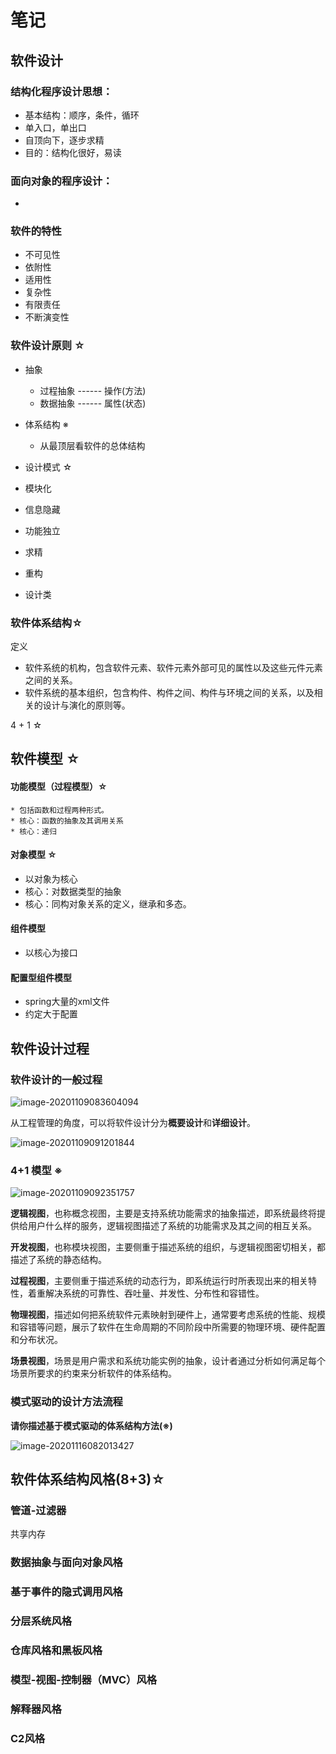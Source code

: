 # 笔记



## **软件设计**

### 结构化程序设计思想：

*   基本结构：顺序，条件，循环
*   单入口，单出口
*   自顶向下，逐步求精
*   目的：结构化很好，易读



### 面向对象的程序设计：

*   





### 软件的特性

*   不可见性
*   依附性
*   适用性
*   复杂性
*   有限责任
*   不断演变性





### 软件设计原则 ☆

*   抽象 
    *   过程抽象 ------ 操作(方法)
    *   数据抽象 ------ 属性(状态)



*   体系结构 ※
    *   从最顶层看软件的总体结构



*   设计模式  ☆
*   模块化
*   信息隐藏
*   功能独立
*   求精
*   重构
*   设计类



### 软件体系结构☆

定义 

*   软件系统的机构，包含软件元素、软件元素外部可见的属性以及这些元件元素之间的关系。
*   软件系统的基本组织，包含构件、构件之间、构件与环境之间的关系，以及相关的设计与演化的原则等。



4 + 1 ☆



## 软件模型 ☆

#### 功能模型（过程模型）☆

 	* 包括函数和过程两种形式。
 	* 核心：函数的抽象及其调用关系
 	* 核心：递归



#### 对象模型 ☆

*   以对象为核心
*   核心：对数据类型的抽象
*   核心：同构对象关系的定义，继承和多态。



#### 组件模型

*   以核心为接口



#### 配置型组件模型

*   spring大量的xml文件
*   约定大于配置



## 软件设计过程

### 软件设计的一般过程

![image-20201109083604094](F:\docment\My\软件设计体系结构2020\笔记.assets\image-20201109083604094.png)



从工程管理的角度，可以将软件设计分为**概要设计**和**详细设计**。

![image-20201109091201844](F:\docment\My\软件设计体系结构2020\笔记.assets\image-20201109091201844.png)

### 4+1 模型 ※

![image-20201109092351757](F:\docment\My\软件设计体系结构2020\笔记.assets\image-20201109092351757.png)

**逻辑视图**，也称概念视图，主要是支持系统功能需求的抽象描述，即系统最终将提供给用户什么样的服务，逻辑视图描述了系统的功能需求及其之间的相互关系。

**开发视图**，也称模块视图，主要侧重于描述系统的组织，与逻辑视图密切相关，都描述了系统的静态结构。

**过程视图**，主要侧重于描述系统的动态行为，即系统运行时所表现出来的相关特性，着重解决系统的可靠性、吞吐量、并发性、分布性和容错性。

**物理视图**，描述如何把系统软件元素映射到硬件上，通常要考虑系统的性能、规模和容错等问题，展示了软件在生命周期的不同阶段中所需要的物理环境、硬件配置和分布状况。

**场景视图**，场景是用户需求和系统功能实例的抽象，设计者通过分析如何满足每个场景所要求的约束来分析软件的体系结构。



### **模式驱动的设计方法流程**

**请你描述基于模式驱动的体系结构方法(※)**

![image-20201116082013427](F:\docment\My\软件设计体系结构2020\笔记.assets\image-20201116082013427.png)





## **软件体系结构风格(8+3)☆**



### 管道-过滤器 

共享内存



### 数据抽象与面向对象风格  

### 基于事件的隐式调用风格

### 分层系统风格 

### 仓库风格和黑板风格 

### 模型-视图-控制器（MVC）风格

###  解释器风格

### C2风格